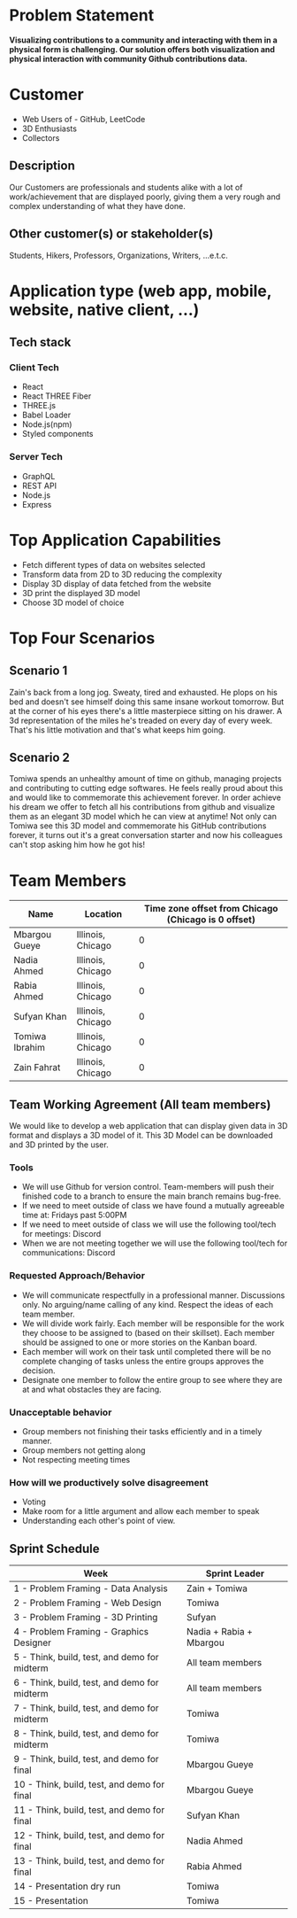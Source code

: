 # Problem Statement

**Visualizing contributions to a community and interacting with them in a physical form is challenging. Our solution offers both visualization and physical interaction with community Github contributions data.**

# Customer

- Web Users of - GitHub, LeetCode
- 3D Enthusiasts
- Collectors

## Description

Our Customers are professionals and students alike with a lot of work/achievement that are displayed poorly, giving them a very rough and complex understanding of what they have done.

## Other customer(s) or stakeholder(s)

Students, Hikers, Professors, Organizations, Writers, ...e.t.c.

# Application type (web app, mobile, website, native client, …)

## Tech stack

### Client Tech

- React
- React THREE Fiber
- THREE.js
- Babel Loader
- Node.js(npm)
- Styled components

### Server Tech

- GraphQL
- REST API
- Node.js
- Express

# Top Application Capabilities

- Fetch different types of data on websites selected
- Transform data from 2D to 3D reducing the complexity
- Display 3D display of data fetched from the website
- 3D print the displayed 3D model
- Choose 3D model of choice

# Top Four Scenarios

## Scenario 1

Zain's back from a long jog. Sweaty, tired and exhausted. He plops on his bed and doesn't see himself doing this same insane workout tomorrow. But at the corner of his eyes there's a little masterpiece sitting on his drawer. A 3d representation of the miles he's treaded on every day of every week. That's his little motivation and that's what keeps him going.

## Scenario 2

Tomiwa spends an unhealthy amount of time on github, managing projects and contributing to cutting edge softwares. He feels really proud about this and would like to commemorate this achievement forever. In order achieve his dream we offer to fetch all his contributions from github and visualize them as an elegant 3D model which he can view at anytime! Not only can Tomiwa see this 3D model and commemorate his GitHub contributions forever, it turns out it's a great conversation starter and now his colleagues can't stop asking him how he got his!

# Team Members

| Name |	Location	| Time zone offset from Chicago (Chicago is 0 offset)|
| --- | --- | --- |
| Mbargou Gueye | Illinois, Chicago | 0 |
| Nadia Ahmed | Illinois, Chicago | 0 |
| Rabia Ahmed | Illinois, Chicago | 0 |
| Sufyan Khan | Illinois, Chicago | 0 |
| Tomiwa Ibrahim | Illinois, Chicago | 0 |
| Zain Fahrat | Illinois, Chicago | 0 |

## Team Working Agreement (All team members)

We would like to develop a web application that can display given data in 3D format and displays a 3D model of it. This 3D Model can be downloaded and 3D printed by the user. 

### Tools
- We will use Github for version control. Team-members will push their finished code to a branch to ensure the main branch remains bug-free.
- If we need to meet outside of class we have found a mutually agreeable time at: Fridays past 5:00PM
- If we need to meet outside of class we will use the following tool/tech for meetings: Discord
- When we are not meeting together we will use the following tool/tech for communications: Discord

### Requested Approach/Behavior 
- We will communicate respectfully in a professional manner. Discussions only. No arguing/name calling of any kind. Respect the ideas of each team member.
- We will divide work fairly. Each member will be responsible for the work they choose to be assigned to (based on their skillset). Each member should be assigned to one or more stories on the Kanban board.
- Each member will work on their task until completed there will be no complete changing of tasks unless the entire groups approves the decision.
- Designate one member to follow the entire group to see where they are at and what obstacles they are facing.

### Unacceptable behavior
- Group members not finishing their tasks efficiently and in a timely manner.
- Group members not getting along
- Not respecting meeting times

### How will we productively solve disagreement
- Voting
- Make room for a little argument and allow each member to speak
- Understanding each other's point of view.

## Sprint Schedule

| Week                                                | Sprint Leader          |
| --------------------------------------------------- | ---------------------- |
| 1 - Problem Framing -  Data Analysis                | Zain + Tomiwa          |
| 2 - Problem Framing - Web Design                    | Tomiwa                 |
| 3 - Problem Framing - 3D Printing                   | Sufyan                 |
| 4 - Problem Framing -  Graphics Designer            | Nadia + Rabia + Mbargou|
| 5 - Think, build, test, and demo for midterm        | All team members       |
| 6 - Think, build, test, and demo for midterm        | All team members       |
| 7 - Think, build, test, and demo for midterm        | Tomiwa                 |
| 8 - Think, build, test, and demo for midterm        | Tomiwa                 |
| 9 - Think, build, test, and demo for final          | Mbargou Gueye          |
| 10 - Think, build, test, and demo for final	        | Mbargou Gueye          |
| 11 - Think, build, test, and demo for final         | Sufyan Khan            |
| 12 - Think, build, test, and demo for final         | Nadia Ahmed            |
| 13 - Think, build, test, and demo for final         | Rabia Ahmed            |
| 14 - Presentation dry run                           | Tomiwa                 |
| 15 - Presentation                                   | Tomiwa                 |
